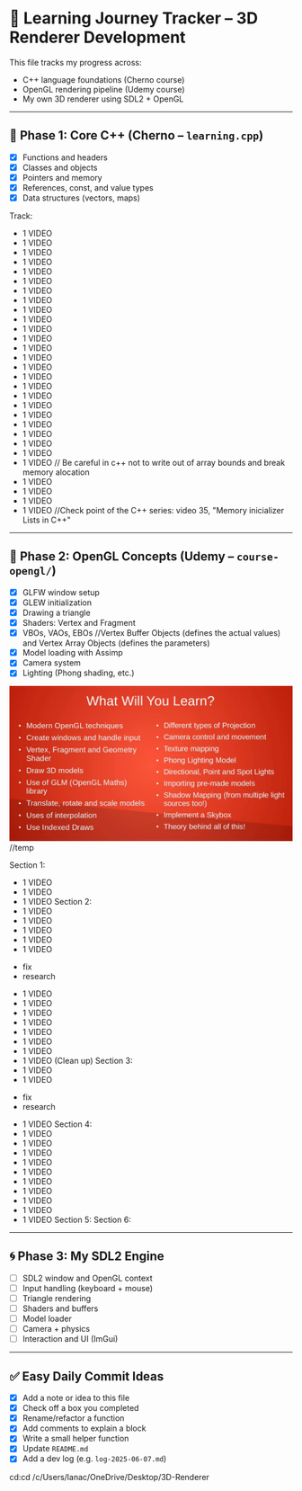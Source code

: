 # 🎯 Learning Journey Tracker – 3D Renderer Development

This file tracks my progress across:
- C++ language foundations (Cherno course)
- OpenGL rendering pipeline (Udemy course)
- My own 3D renderer using SDL2 + OpenGL

---

## 🧱 Phase 1: Core C++ (Cherno – `learning.cpp`)
- [X] Functions and headers
- [x] Classes and objects
- [X] Pointers and memory
- [X] References, const, and value types
- [X] Data structures (vectors, maps)

Track:
- 1 VIDEO
- 1 VIDEO
- 1 VIDEO
- 1 VIDEO
- 1 VIDEO
- 1 VIDEO
- 1 VIDEO
- 1 VIDEO
- 1 VIDEO
- 1 VIDEO
- 1 VIDEO
- 1 VIDEO
- 1 VIDEO
- 1 VIDEO
- 1 VIDEO
- 1 VIDEO
- 1 VIDEO
- 1 VIDEO
- 1 VIDEO
- 1 VIDEO
- 1 VIDEO
- 1 VIDEO
- 1 VIDEO
- 1 VIDEO
- 1 VIDEO // Be careful in c++ not to write out of array bounds and break memory alocation
- 1 VIDEO
- 1 VIDEO
- 1 VIDEO
- 1 VIDEO
//Check point of the C++ series: video 35, "Memory inicializer Lists in C++"

---

## 🔺 Phase 2: OpenGL Concepts (Udemy – `course-opengl/`)
- [X] GLFW window setup
- [X] GLEW initialization
- [X] Drawing a triangle
- [X] Shaders: Vertex and Fragment
- [X] VBOs, VAOs, EBOs //Vertex Buffer Objects (defines the actual values) and Vertex Array Objects (defines the parameters)
- [X] Model loading with Assimp
- [X] Camera system
- [X] Lighting (Phong shading, etc.)

![alt text](image.png) //temp

Section 1:
  - 1 VIDEO
  - 1 VIDEO
  - 1 VIDEO
Section 2:
  - 1 VIDEO
  - 1 VIDEO
  - 1 VIDEO
  - 1 VIDEO
  - 1 VIDEO
  + fix
  + research
  - 1 VIDEO
  - 1 VIDEO
  - 1 VIDEO
  - 1 VIDEO
  - 1 VIDEO
  - 1 VIDEO
  - 1 VIDEO
  - 1 VIDEO (Clean up)
Section 3:
  - 1 VIDEO
  - 1 VIDEO
  + fix
  + research
  - 1 VIDEO
Section 4:
  - 1 VIDEO
  - 1 VIDEO
  - 1 VIDEO
  - 1 VIDEO
  - 1 VIDEO
  - 1 VIDEO
  - 1 VIDEO
  - 1 VIDEO
  - 1 VIDEO
  - 1 VIDEO
Section 5:
Section 6:

---

## 🌀 Phase 3: My SDL2 Engine
- [ ] SDL2 window and OpenGL context
- [ ] Input handling (keyboard + mouse)
- [ ] Triangle rendering
- [ ] Shaders and buffers
- [ ] Model loader
- [ ] Camera + physics
- [ ] Interaction and UI (ImGui)

---

## ✅ Easy Daily Commit Ideas
- [X] Add a note or idea to this file
- [X] Check off a box you completed
- [X] Rename/refactor a function
- [X] Add comments to explain a block
- [X] Write a small helper function
- [X] Update `README.md`
- [X] Add a dev log (e.g. `log-2025-06-07.md`)

cd:cd /c/Users/lanac/OneDrive/Desktop/3D-Renderer

